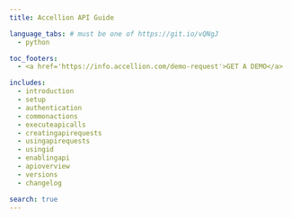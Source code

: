 ```yaml
---
title: Accellion API Guide

language_tabs: # must be one of https://git.io/vQNgJ
  - python

toc_footers:
  - <a href='https://info.accellion.com/demo-request'>GET A DEMO</a>

includes:
  - introduction
  - setup
  - authentication
  - commonactions
  - executeapicalls
  - creatingapirequests
  - usingapirequests
  - usingid
  - enablingapi
  - apioverview
  - versions
  - changelog

search: true
---
```

